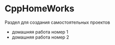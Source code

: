 # CppHomeWorks
Раздел для создания самостоятельных проектов
- домашняя работа номер 1
- домашняя работа номер 2
